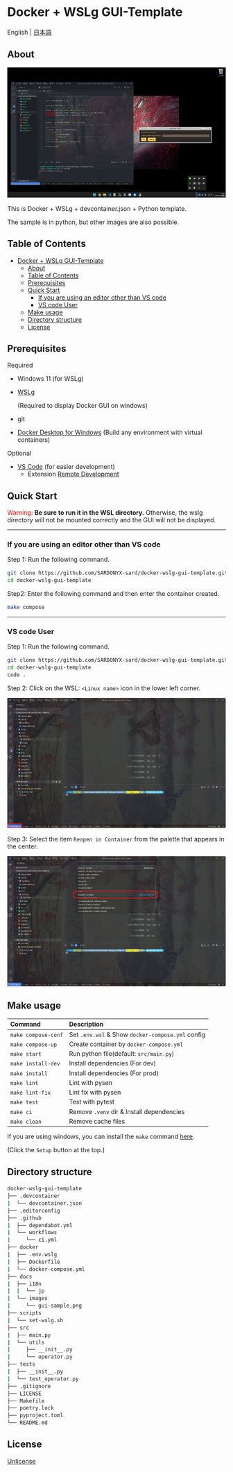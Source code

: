 # Docker + WSLg GUI-Template

English | [日本語](./docs/i18n/jp/README.md)

## About

<p align="center">
    <img src="./docs/images/gui-sample.png" alt="wsl-ubuntu"  height="300" width="800"/>
</p>

This is Docker + WSLg + devcontainer.json + Python template.

The sample is in python, but other images are also possible.

## Table of Contents

- [Docker + WSLg GUI-Template](#docker--wslg-gui-template)
  - [About](#about)
  - [Table of Contents](#table-of-contents)
  - [Prerequisites](#prerequisites)
  - [Quick Start](#quick-start)
    - [If you are using an editor other than VS code](#if-you-are-using-an-editor-other-than-vs-code)
    - [VS code User](#vs-code-user)
  - [Make usage](#make-usage)
  - [Directory structure](#directory-structure)
  - [License](#license)

## Prerequisites

Required

- Windows 11 (for WSLg)
- [WSLg](https://github.com/microsoft/wslg)

  (Required to display Docker GUI on windows)

- git

- [Docker Desktop for Windows](https://hub.docker.com/editions/community/docker-ce-desktop-windows)
  (Build any environment with virtual containers)

Optional

- [VS Code](https://azure.microsoft.com/ja-jp/products/visual-studio-code/?cdn=disable)
  (for easier development)
  - Extension
    [Remote Development](https://marketplace.visualstudio.com/items?itemName=ms-vscode-remote.vscode-remote-extensionpack)

## Quick Start

<font color=red>Warning:</font> **Be sure to run it in the WSL directory.**
Otherwise, the wslg directory will not be mounted correctly and the GUI will not
be displayed.

---

### If you are using an editor other than VS code

Step 1: Run the following command.

```bash
git clone https://github.com/SARDONYX-sard/docker-wslg-gui-template.git
cd docker-wslg-gui-template
```

Step2: Enter the following command and then enter the container created.

```bash
make compose
```

---

### VS code User

Step 1: Run the following command.

```bash
git clone https://github.com/SARDONYX-sard/docker-wslg-gui-template.git
cd docker-wslg-gui-template
code .
```

Step 2: Click on the WSL: `<Linux name>` icon in the lower left corner.

<p align="center">
    <img src="./docs/images/WSL-button.png" alt="wsl-ubuntu"  height="300" width="800"/>
</p>

Step 3: Select the item `Reopen in Container` from the palette that appears in
the center.

<p align="center">
    <img src="./docs/images/remote-container.png" alt="wsl-ubuntu"  height="300" width="800"/>
</p>

## Make usage

| Command             | Description                                       |
| :------------------ | :------------------------------------------------ |
| `make compose-conf` | Set `.env.wsl` & Show `docker-compose.yml` config |
| `make compose-up`   | Create container by `docker-compose.yml`          |
| `make start`        | Run python file(default: `src/main.py`)           |
| `make install-dev`  | Install dependencies (For dev)                    |
| `make install`      | Install dependencies (For prod)                   |
| `make lint`         | Lint with pysen                                   |
| `make lint-fix`     | Lint fix with pysen                               |
| `make test`         | Test with pytest                                  |
| `make ci`           | Remove `.venv` dir & Install dependencies         |
| `make clean`        | Remove cache files                                |

If you are using windows, you can install the `make` command
[here](http://gnuwin32.sourceforge.net/packages/make.htm).

(Click the `Setup` button at the top.)

## Directory structure

```bash
docker-wslg-gui-template
├── .devcontainer
|  └── devcontainer.json
├── .editorconfig
├── .github
|  ├── dependabot.yml
|  └── workflows
|     └── ci.yml
├── docker
|  ├── .env.wslg
|  ├── Dockerfile
|  └── docker-compose.yml
├── docs
|  ├── i18n
|  |  └── jp
|  └── images
|     └── gui-sample.png
├── scripts
|  └── set-wslg.sh
├── src
|  ├── main.py
|  └── utils
|     ├── __init__.py
|     └── operator.py
├── tests
|  ├── __init__.py
|  └── test_operator.py
├── .gitignore
├── LICENSE
├── Makefile
├── poetry.lock
├── pyproject.toml
└── README.md
```

## License

[Unlicense](https://unlicense.org/)

